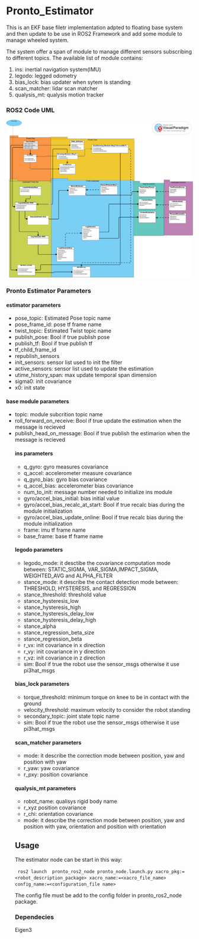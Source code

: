 # Pronto_Estimator
This is an  EKF base filetr implementation adpted to floating base system and then update to be use in ROS2 Framework and add some module to manage wheeled system.

The system offer a span of module to manage different sensors subscribing to different topics.
The available list of module contains:
<ol>
    <li>ins: inertial navigation system(IMU)</li>
    <li>legodo: legged odometry</li>
    <li>bias_lock: bias updater when sytem is standing</li>
    <li>scan_matcher: lidar scan matcher </li>
    <li>qualysis_mt: qualysis motion tracker</li>

</ol>

### ROS2 Code UML 
![Prova](/doc/pronto_node_ros1.png)

### Pronto Estimator Parameters


#### estimator parameters

<ul>
    <li>pose_topic: Estimated Pose topic name </li>
    <li>pose_frame_id: pose tf frame name  </li>
    <li>twist_topic: Estimated Twist topic name</li>
    <li>publish_pose: Bool if true publish pose </li>
    <li>publish_tf: Bool if true publish tf </li>
    <li>tf_child_frame_id </li>
    <li>republish_sensors </li>
    <li>init_sensors: sensor list used to init the filter </li>
    <li>active_sensors: sensor list used to update the estimation  </li>
    <li>utime_history_span: max update temporal span dimension </li>
    <li>sigma0: init covariance </li>
    <li>x0: init state </li>
</ul>

#### base module parameters

<ul>
    <li>topic: module subcrition topic name </li>
    <li>roll_forward_on_receive: Bool if true update the estimation when the message is recieved </li>
    <li>publish_head_on_message: Bool if true publish the estimarion when the message is recieved </li>
</il>

#### ins parameters

<ul>    
    <li>q_gyro: gyro measures covariance</li>
    <li>q_accel: accelerometer measure covariance</li>
    <li>q_gyro_bias: gyro bias covariance </li>
    <li>q_accel_bias: accelerometer bias covariance</li>
    <li>num_to_init: message number needed to initialize ins module </li>
    <li>gyro/accel_bias_initial: bias initial value </li>
    <li>gyro/accel_bias_recalc_at_start: Bool if true recalc bias during the module initialization </li>
    <li>gyro/accel_bias_update_online: Bool if true recalc bias during the module initialization </li>
    <li>frame: imu tf frame name</li>
    <li>base_frame: base tf frame name</li>
</ul>

#### legodo parameters

<ul>
    <li>legodo_mode: it desctibe the covariance computation  mode between: STATIC_SIGMA, VAR_SIGMA,IMPACT_SIGMA, WEIGHTED_AVG and ALPHA_FILTER  </li>
    <li>stance_mode: it describe the contact detection mode between: THRESHOLD, HYSTERESIS, and  REGRESSION</li>
    <li>stance_threshold: threshold value</li>
    <li>stance_hysteresis_low</li>
    <li>stance_hysteresis_high</li>
    <li>stance_hysteresis_delay_low</li>
    <li>stance_hysteresis_delay_high</li>
    <li>stance_alpha</li>
    <li>stance_regression_beta_size</li>
    <li>stance_regression_beta</li>
    <li>r_vx: init covariance in x direction </li>
    <li>r_vy: init covariance in y direction</li>
    <li>r_vz: init covariance in z direction</li>
    <li>sim: Bool if true the robot use the sensor_msgs otherwise it use pi3hat_msgs</li>
</ul>

#### bias_lock parameters

<ul>
    <li>torque_threshold: minimum torque on knee to be in contact with the ground </li>
    <li>velocity_threshold: maximum velocity to consider the robot standing</li>
    <li>secondary_topic: joint state topic name</li>
    <li>sim: Bool if true the robot use the sensor_msgs otherwise it use pi3hat_msgs</li>
</ul>

#### scan_matcher parameters

<ul>
    <li>mode: it describe the correction mode between position, yaw and position with yaw</li>
    <li>r_yaw: yaw covariance</li>
    <li>r_pxy: position covariance</li>
    
</ul>

#### qualysis_mt parameters

<ul>
    <li>robot_name: qualisys rigid body name</li>
    <li>r_xyz position covariance</li>
    <li>r_chi: orientation covariance</li>
    <li>mode: it describe the correction mode between position, yaw and position with yaw, orientation and position with orientation</li>
    
</ul>

## Usage 

The estimator node can be start in this way:

``` ros2 launch  pronto_ros2_node pronto_node.launch.py xacro_pkg:=<robot_description_package> xacro_name:=<xacro_file_name> config_name:=<configuration_file name>```

The config file must be add to the config folder in pronto_ros2_node package.
### Dependecies
Eigen3


<!-- ### Class and methods
<ol>
    <li>
    ROS_FrontEnd (Pronto Ros)
    <ul>
        <li>
        Constructor: get the topic name of the estimate position, velocity and tf from ROS parameter; at the end initialize filter state and covariance using its own method
        </li>
        <li>
        initializeState: get the initial state, pose and velocity,  from ROS parameter and set the init state variable.
        </li>
        <li>
        initializeCovariance: get the initial covariance matrix from ROS parameter and set the init covariance variable.
        </li>
        <li>
            initializeFilter: check if the sensors module are initialize and if the filter is not then initialize it.
        </li>
        <li>
            areModouleInitialize: evaluate the initialization of all the sensors that need it.
        </li>
        <li>
            addSensingModule: create the data structure for the sensor: maps and topic.
        </li>
        <li>
            InitCallback: callback to initialize the sensing module, when initialized the sensor destroy the topic.
        </li>
        <li>
            callback: data topic subscribe callback, compute the update due to the data update.
        </li>
        </li>
    </ul>
    </li>
    <li>
        InsHandlerRos(Pronto_ROS): class used by the frontend to manage the InsModule.
        <ul>
        <li>
                Constructor: build the InsModule and create its topic
            </li>
            <li>
                ProcessMessage: get the IMU message and the estimator to return the state and covariance update.
            </li>
            <li>
                processMessageInit: get the IMU message and return a boolean reporting the initialization result.
            </li>
        </ul>
    </li>
    <li>
        SensinModule (Pronto_Core): virtual class to describe generic sensor.
        <ul>
            <li>
                ProcessMessage(virtual): get the sensor data and the estimator to return the state and covariance update.
            </li>
            <li>
                processMessageInit(virtual): get the init message and return a boolean reporting the initialization result.
            </li>
        </ul>
    </li>
    <li>
        DualSensinModule (Pronto_Core): virtual class to describe a sensing module with two sensor input.
        <ul>
            <li>
                ProcessMessage(virtual): get the sensor data and the estimator to return the state and covariance update.
            </li>
            <li>
                processMessageInit(virtual): get the init message and return a boolean reporting the initialization result.
            </li>
        </ul>
    </li>
    <li>
        InsModule(Pronto_Core):
        <ul>
            <li>
                Constructor: build the inertial sensing modue from the imu configuration and the imu-body frame tranformation
            </li>
            <li>
                ProcessMessage: get the IMU data and the estimator to return the state and covariance update.
            </li>
            <li>
                processMessageInit: get the IMU init message and return a boolean reporting the initialization result.
            </li>
        </ul>
    </li>
</ol> -->
